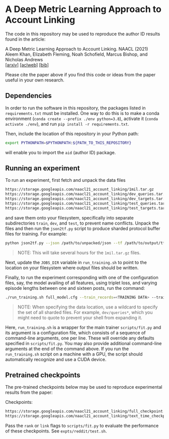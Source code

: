 # A Deep Metric Learning Approach to Account Linking

The code in this repository may be used to reproduce the author ID
results found in the article:

A Deep Metric Learning Approach to Account Linking. NAACL (2021)\
Aleem Khan, Elizabeth Fleming, Noah Schofield, Marcus Bishop, and Nicholas Andrews\
[[arxiv]](https://arxiv.org/abs/2105.07263) [[aclweb]](https://www.aclweb.org/anthology/2021.naacl-main.415/) [[bib]](https://www.aclweb.org/anthology/2021.naacl-main.415.bib)

Please cite the paper above if you find this code or ideas from the
paper useful in your own research.

## Dependencies

In order to run the software in this repository, the packages listed in 
`requirements.txt` must be installed. One way to do this is to make a 
conda environment (`conda create --prefix ./env python=3.8`), activate it (`conda activate ./env`), 
and run `pip install -r requirements.txt`.

Then, include the location of this repository in your Python path:

```bash
export PYTHONPATH=$PYTHONPATH:${PATH_TO_THIS_REPOSITORY}
```

will enable you to import the `aid` (author ID) package.

## Running an experiment

To run an experiment, first fetch and unpack the data files

```bash
https://storage.googleapis.com/naacl21_account_linking/1mil.tar.gz
https://storage.googleapis.com/naacl21_account_linking/dev_queries.tar.gz
https://storage.googleapis.com/naacl21_account_linking/dev_targets.tar.gz
https://storage.googleapis.com/naacl21_account_linking/test_queries.tar.gz
https://storage.googleapis.com/naacl21_account_linking/test_targets.tar.gz
```

and save them onto your filesystem, specifically into separate
subdirectories `train`, `dev`, and `test`, to prevent name
conflicts. Unpack the files and then run the `json2tf.py` script to
produce sharded protocol buffer files for training. For example:

```bash
python json2tf.py --json /path/to/unpacked/json --tf /path/to/output/tfrecords --config /path/to/reddit/json/config`
```

> NOTE: This will take several hours for the `1mil.tar.gz` files.

Next, update the `JOBS_DIR` variable in `run_training.sh` to point to 
the location on your filesystem where output files should be written.

Finally, to run the experiment corresponding with one of the 
configuration files, say, the model availing of all features, using 
triplet loss, and varying episode lengths between one and sixteen posts, 
run the command:

```bash
./run_training.sh full_model.cfg --train_records=<TRAINING DATA> --train_tfrecord_path=<VALIDATION QUERIES> --valid_tfrecord_Path=<VALIDATION TARGETS>
```

> NOTE: When specifying the data location, use a wildcard to specify
  the set of all sharded files. For example, `dev/queries*`, which you
  might need to quote to prevent your shell from expanding it.

Here, `run_training.sh` is a wrapper for the main trainer
`scripts/fit.py` and its argument is a configuration file, which
consists of a sequence of command-line arguments, one per line. These
will override any defaults specified in `scripts/fit.py`. You may also
provide additional command-line arguments at the end of the command
above. If you run the `run_training.sh` script on a machine with a
GPU, the script should automatically recognize and use a CUDA device.

## Pretrained checkpoints

The pre-trained checkpoints below may be used to reproduce
experimental results from the paper:

Checkpoints:
```bash
https://storage.googleapis.com/naacl21_account_linking/full_checkpoint.tar.gz
https://storage.googleapis.com/naacl21_account_linking/text_time_checkpoint.tar.gz
```

Pass the `rank` or `link` flags to `scripts/fit.py` to evaluate the
performance of these checkpoints. See `expts/reddit/test.sh`.
